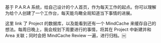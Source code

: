 基于 P.A.R.A 系统，给自己设计的个人首页，作为每天工作的起点。你可以理解为给个人创建了一个工作台，每天能鸟瞰全局知道当下事情的进展。

这里 link 了 Project 的数据库，以及能看到还有一个 MindCache 来缓存自己的想法。每周日晚上，我会规划下周要进行的事情，将其在 Project 中新建并和 Area 关联；同时会把 MindCache Review 一遍，进行归档。￼
